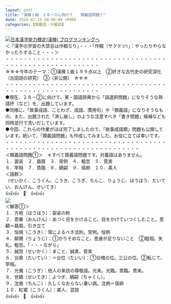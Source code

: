 ```yaml
---
layout: post
title: "漢検１級　２８ー②に向けて　　類義語問題①"
date: 2016-07-19 00:00:00 +0900
categories: [類義語・対義語]
---
```


[![](/syuusyuu9701/assets/images/漢検１級-２８ー②に向けて-類義語問題①-br_c_3028_1.gif)](http://blog.with2.net/link.php?1659096:3028 "日本漢字能力検定(漢検) ブログランキングへ")[日本漢字能力検定(漢検) ブログランキングへ](http://blog.with2.net/link.php?1659096:3028)  
＜「漢字の学習の大禁忌は作輟なり」・・・「作輟（サクテツ）」：やったりやらなかったりすること・・・＞  
・・・・・・・・・・・・・・・・・・・・・・・・・・・・・・・・・・・・・・・・・・・・・・・・・・・・・・・・・  
☆☆☆今年のテーマ：①漢検１級１９９点以上　②好きな古代史の研究深化（古田説の研究）　③（非公開）　☆☆☆　　  
・・・・・・・・・・・・・・・・・・・・・・・・・・・・・・・・・・・・・・・・・・・・・・・・・・・・・・・・・  
●現在、２８－②に向けて、某・国語辞典から「語選択問題」になりそうな熟語抔（など）を、出題しています。  
●同様に、「故事成語、ことわざ、成語、慣用句」や「類義語」になりそうなもの、また、出題された「済し崩し」のような注意すべき「書き問題」候補なども同時並行で洗いだしています。  
●今回、これらの作業がほぼ完了しましたので、「故事成語類」問題も公開しています。続いて、「類義語問題」も作成してみました。お役に立てば幸いです。  
・・・・・・・・・・・・・・・・・・・・・・・・・・・・・・・・・・・・・・・・・・・・・・・・・・・・・・・・・・・・・・・・・・  
＜類義語問題①＞　＊すべて類義語問題です。対義語はありません。  
１．袈裟　２．贔屓　３．常例　４．粗忽　５．質実  
６．宰相　７．賁臨　８．嫡嗣　９．宿痾　１０．美人  
＜語群＞  
（せいかく、こうくん、こうき、こうぎ、ちんこ、りょうじ、ほうほう、たいてい、おんけん、せいてき）  
👍👍👍　🐒　👍👍👍  
![](/syuusyuu9701/assets/images/漢検１級-２８ー②に向けて-類義語問題①-49a101b072a2c9860f83648f900f6ca6.png)  
＜解答①＞  
１．方袍（ほうほう）：袈裟の称  
２．恩眷（おんけん）：あつく目をかけること。目をかけていつくしむこと。恩顧＝贔屓、引き立て  
３．恒規（こうき）：常によるべき法則。常例。恒例  
４．聊爾（りょうじ）：①かりそめなこと、思慮が足りないこと　②粗相。失礼。粗忽。「・・・ながら」  
５．誠愨（せいかく）：まこと、誠実、質実  
６．台鼎（たいてい）：＝台位（たいい）：①台槐の位。三公の位。②転じて、宰相。　  
７．光儀（こうぎ）：他人の来訪の尊敬語。光来。光臨。賁臨。賁来。  
８．世嫡（せいてき）：よつぎ、嫡嗣（ちゃくし）。  
９．沈痼（ちんこ）：久しくなおらない重い病。沈痾＝宿痾  
１０．紅裙（こうくん）：美人、芸妓  
👍👍👍　🐒　👍👍👍